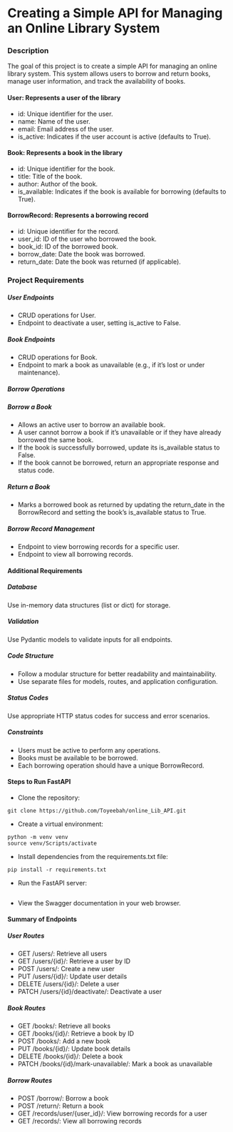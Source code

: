 <h1> Creating a Simple API for Managing an Online Library System </h1>

<h3> Description </h3>
<p>
The goal of this project is to create a simple API for managing an online library system. This system allows users to borrow and return books, manage user information, and track the availability of books.
</p>

<h4> User: Represents a user of the library </h4>

- id: Unique identifier for the user.
- name: Name of the user.
- email: Email address of the user.
- is_active: Indicates if the user account is active (defaults to True).


<h4>Book: Represents a book in the library</h4>

- id: Unique identifier for the book.
- title: Title of the book.
- author: Author of the book.
- is_available: Indicates if the book is available for borrowing (defaults to True).


<h4>BorrowRecord: Represents a borrowing record</h4>

- id: Unique identifier for the record.
- user_id: ID of the user who borrowed the book.
- book_id: ID of the borrowed book.
- borrow_date: Date the book was borrowed.
- return_date: Date the book was returned (if applicable).


<h3>Project Requirements</h3>

<h5>User Endpoints</h5>

- CRUD operations for User.
- Endpoint to deactivate a user, setting is_active to False.


<h5>Book Endpoints</h5>

- CRUD operations for Book.
- Endpoint to mark a book as unavailable (e.g., if it’s lost or under maintenance).


<h5>Borrow Operations</h5>
<h5>Borrow a Book</h5>

- Allows an active user to borrow an available book.
- A user cannot borrow a book if it’s unavailable or if they have already borrowed the same book.
- If the book is successfully borrowed, update its is_available status to False.
- If the book cannot be borrowed, return an appropriate response and status code.


<h5>Return a Book</h5>

- Marks a borrowed book as returned by updating the return_date in the BorrowRecord and setting the book’s is_available status to True.


<h5>Borrow Record Management</h5>

- Endpoint to view borrowing records for a specific user.
- Endpoint to view all borrowing records.


<h4>Additional Requirements</h4>
<h5>Database</h5>
<p>Use in-memory data structures (list or dict) for storage.</p>

<h5>Validation</h5>
<p>Use Pydantic models to validate inputs for all endpoints.</p>

<h5>Code Structure</h5>

- Follow a modular structure for better readability and maintainability.
- Use separate files for models, routes, and application configuration.


<h5>Status Codes</h5>
<p> Use appropriate HTTP status codes for success and error scenarios.</p>

<h5>Constraints</h5>

- Users must be active to perform any operations. 
- Books must be available to be borrowed. 
- Each borrowing operation should have a unique BorrowRecord.


<h4>Steps to Run FastAPI</h4>

- Clone the repository:
```
git clone https://github.com/Toyeebah/online_Lib_API.git
``` 


- Create a virtual environment:
```
python -m venv venv 
source venv/Scripts/activate
``` 


- Install dependencies from the requirements.txt file:

```
pip install -r requirements.txt
```


- Run the FastAPI server:
```uvicorn main:app --reload
```


- View the Swagger documentation in your web browser.



<h4>Summary of Endpoints</h4>
<h5>User Routes</h5>

- GET /users/: Retrieve all users
- GET /users/{id}/: Retrieve a user by ID
- POST /users/: Create a new user
- PUT /users/{id}/: Update user details
- DELETE /users/{id}/: Delete a user
- PATCH /users/{id}/deactivate/: Deactivate a user

<h5>Book Routes</h5>

- GET /books/: Retrieve all books
- GET /books/{id}/: Retrieve a book by ID
- POST /books/: Add a new book
- PUT /books/{id}/: Update book details
- DELETE /books/{id}/: Delete a book
- PATCH /books/{id}/mark-unavailable/: Mark a book as unavailable

<h5>Borrow Routes</h5>

- POST /borrow/: Borrow a book
- POST /return/: Return a book
- GET /records/user/{user_id}/: View borrowing records for a user
- GET /records/: View all borrowing records

